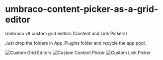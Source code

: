 # umbraco-content-picker-as-a-grid-editor
Umbraco v8 custom grid editors (Content and Link Pickers)

Just drop the folders in App_Plugins folder and recycle the app pool.

![Custom Grid Editors](https://user-images.githubusercontent.com/3323390/57652433-d2fd3380-75cf-11e9-8a63-1012ef0ac2df.JPG)
![Custom Content Picker](https://user-images.githubusercontent.com/3323390/57652332-992c2d00-75cf-11e9-82b9-9ef804edfbda.JPG)
![Custom Link Picker](https://user-images.githubusercontent.com/3323390/57652333-992c2d00-75cf-11e9-987b-eac62fb5e648.JPG)
